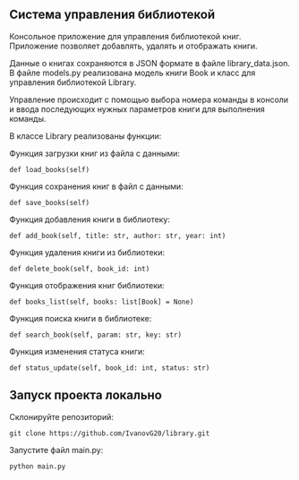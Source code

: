 ## Система управления библиотекой

Консольное приложение для управления библиотекой книг. Приложение позволяет
добавлять, удалять и отображать книги. 

Данные о книгах сохраняются в JSON
формате в файле library_data.json. В файле models.py реализована модель книги
Book и класс для управления библиотекой Library.

Управление происходит с помощью выбора номера команды в консоли и ввода
последующих нужных параметров книги для выполнения команды.

В классе Library реализованы функции:

Функция загрузки книг из файла с данными:
```
def load_books(self)
```
Функция сохранения книг в файл с данными:
```
def save_books(self)
```
Функция добавления книги в библиотеку:
```
def add_book(self, title: str, author: str, year: int)
```
Функция удаления книги из библиотеки:
```
def delete_book(self, book_id: int)
```
Функция отображения книг библиотеки:
```
def books_list(self, books: list[Book] = None)
```
Функция поиска книги в библиотеке:
```
def search_book(self, param: str, key: str)
```
Функция изменения статуса книги:
```
def status_update(self, book_id: int, status: str)
```

## Запуск проекта локально

Склонируйте репозиторий:

```
git clone https://github.com/IvanovG20/library.git
```

Запустите файл main.py:
```
python main.py
```

